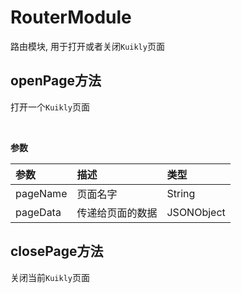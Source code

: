 # RouterModule

路由模块, 用于打开或者关闭``Kuikly``页面

## openPage方法

打开一个``Kuikly``页面

<br/>

**参数**

| 参数  | 描述     | 类型 |
|:----|:-------|:--|
| pageName <Badge text="必需" type="warn"/> | 页面名字  | String |
| pageData <Badge text="非必需" type="warn"/> | 传递给页面的数据  | JSONObject |
## closePage方法

关闭当前``Kuikly``页面

<br/>
